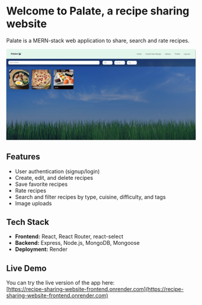 # Welcome to Palate, a recipe sharing website
Palate is a MERN-stack web application to share, search and rate recipes.

<img src="PalatePreview.png" alt="Palate Picker Preview" width="700"/>

## Features

- User authentication (signup/login)
- Create, edit, and delete recipes
- Save favorite recipes
- Rate recipes
- Search and filter recipes by type, cuisine, difficulty, and tags
- Image uploads

## Tech Stack

- **Frontend:** React, React Router, react-select  
- **Backend:** Express, Node.js, MongoDB, Mongoose  
- **Deployment:** Render

## Live Demo
You can try the live version of the app here:  
[https://recipe-sharing-website-frontend.onrender.com](https://recipe-sharing-website-frontend.onrender.com)
